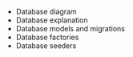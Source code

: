 - Database diagram
- Database explanation
- Database models and migrations
- Database factories
- Database seeders
